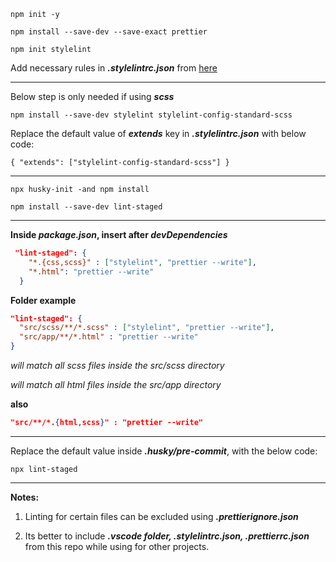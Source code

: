 `npm init -y`

`npm install --save-dev --save-exact prettier`

`npm init stylelint`

Add necessary rules in **_.stylelintrc.json_** from [here](https://stylelint.io/user-guide/rules)

***

Below step is only needed if using **_scss_**

`npm install --save-dev stylelint stylelint-config-standard-scss`

Replace the default value of **_extends_** key in **_.stylelintrc.json_** with below code:

`{
  "extends": ["stylelint-config-standard-scss"]
}`

***

`npx husky-init -and npm install`

`npm install --save-dev lint-staged`


***


**Inside _package.json_, insert after _devDependencies_**

``` json
 "lint-staged": {
    "*.{css,scss}" : ["stylelint", "prettier --write"],
    "*.html": "prettier --write"
  }
```


**Folder example**

``` json
"lint-staged": {
  "src/scss/**/*.scss" : ["stylelint", "prettier --write"],
  "src/app/**/*.html" : "prettier --write"
}
```

_will match all scss files inside the src/scss directory_

_will match all html files inside the src/app directory_

**also**

``` json
"src/**/*.{html,scss}" : "prettier --write"
```

***

Replace the default value inside **_.husky/pre-commit_**, with the below code:

`npx lint-staged`

***

**Notes:**

1. Linting for certain files can be excluded using **_.prettierignore.json_**

2. Its better to include **_.vscode folder, .stylelintrc.json, .prettierrc.json_** from this repo while using for other projects.
